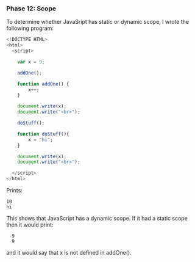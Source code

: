 ### Phase 12: Scope

To determine whether JavaSript has static or dynamic scope, I wrote the 
following program:

```js
<!DOCTYPE HTML>
<html>
  <script>

    var x = 9;

    addOne();

    function addOne() {
        x++;
    }

    document.write(x);
    document.write("<br>");

    doStuff();

    function doStuff(){
        x = "hi";
    }

    document.write(x);
    document.write("<br>");

  </script>
</html>

```

Prints:

	10
	hi


This shows that JavaScript has a dynamic scope. If it had a static scope then 
it would print:	

      9
      9	


and it would say that x is not defined in addOne().